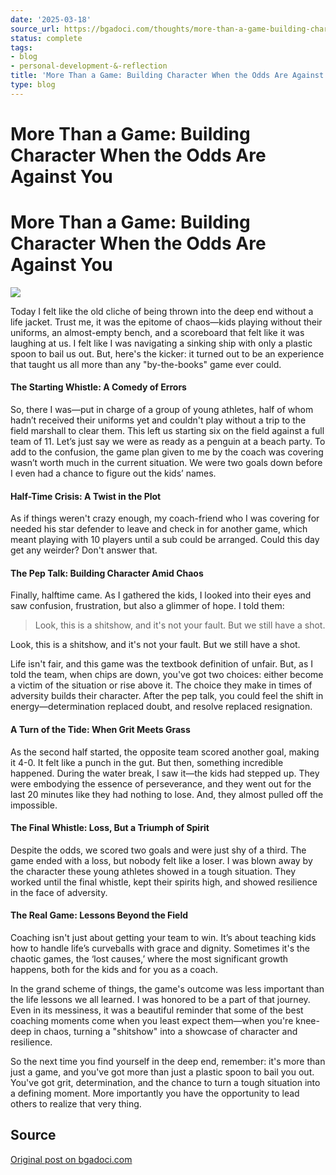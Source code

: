 ```yaml
---
date: '2025-03-18'
source_url: https://bgadoci.com/thoughts/more-than-a-game-building-character-with-odds-against-you
status: complete
tags:
- blog
- personal-development-&-reflection
title: 'More Than a Game: Building Character When the Odds Are Against You'
type: blog
---
```


# More Than a Game: Building Character When the Odds Are Against You

# More Than a Game: Building Character When the Odds Are Against You

![](images/ragmann22_a_pixar_style_image_of_a_fit_coaching_talking_to_his__a20dba7b-c92e-4607-b0d4-eb10c5e040ac.png)

Today I felt like the old cliche of being thrown into the deep end without a life jacket. Trust me, it was the epitome of chaos—kids playing without their uniforms, an almost-empty bench, and a scoreboard that felt like it was laughing at us. I felt like I was navigating a sinking ship with only a plastic spoon to bail us out. But, here's the kicker: it turned out to be an experience that taught us all more than any "by-the-books" game ever could.

#### The Starting Whistle: A Comedy of Errors

So, there I was—put in charge of a group of young athletes, half of whom hadn’t received their uniforms yet and couldn't play without a trip to the field marshall to clear them. This left us starting six on the field against a full team of 11. Let’s just say we were as ready as a penguin at a beach party. To add to the confusion, the game plan given to me by the coach was covering wasn’t worth much in the current situation. We were two goals down before I even had a chance to figure out the kids’ names.

#### Half-Time Crisis: A Twist in the Plot

As if things weren't crazy enough, my coach-friend who I was covering for needed his star defender to leave and check in for another game, which meant playing with 10 players until a sub could be arranged. Could this day get any weirder? Don't answer that.

#### The Pep Talk: Building Character Amid Chaos

Finally, halftime came. As I gathered the kids, I looked into their eyes and saw confusion, frustration, but also a glimmer of hope. I told them:

> Look, this is a shitshow, and it's not your fault. But we still have a shot.

Look, this is a shitshow, and it's not your fault. But we still have a shot.

Life isn't fair, and this game was the textbook definition of unfair. But, as I told the team, when chips are down, you've got two choices: either become a victim of the situation or rise above it. The choice they make in times of adversity builds their character. After the pep talk, you could feel the shift in energy—determination replaced doubt, and resolve replaced resignation.

#### A Turn of the Tide: When Grit Meets Grass

As the second half started, the opposite team scored another goal, making it 4-0. It felt like a punch in the gut. But then, something incredible happened. During the water break, I saw it—the kids had stepped up. They were embodying the essence of perseverance, and they went out for the last 20 minutes like they had nothing to lose. And, they almost pulled off the impossible.

#### The Final Whistle: Loss, But a Triumph of Spirit

Despite the odds, we scored two goals and were just shy of a third. The game ended with a loss, but nobody felt like a loser. I was blown away by the character these young athletes showed in a tough situation. They worked until the final whistle, kept their spirits high, and showed resilience in the face of adversity.

#### The Real Game: Lessons Beyond the Field

Coaching isn't just about getting your team to win. It’s about teaching kids how to handle life’s curveballs with grace and dignity. Sometimes it's the chaotic games, the ‘lost causes,’ where the most significant growth happens, both for the kids and for you as a coach.

In the grand scheme of things, the game's outcome was less important than the life lessons we all learned. I was honored to be a part of that journey. Even in its messiness, it was a beautiful reminder that some of the best coaching moments come when you least expect them—when you're knee-deep in chaos, turning a "shitshow" into a showcase of character and resilience.

So the next time you find yourself in the deep end, remember: it's more than just a game, and you've got more than just a plastic spoon to bail you out. You've got grit, determination, and the chance to turn a tough situation into a defining moment. More importantly you have the opportunity to lead others to realize that very thing.



## Source
[Original post on bgadoci.com](https://bgadoci.com/thoughts/more-than-a-game-building-character-with-odds-against-you)